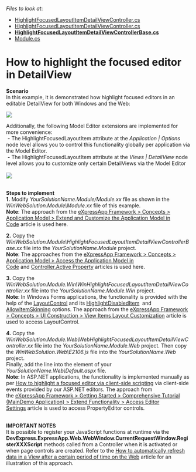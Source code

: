 <!-- default file list -->
*Files to look at*:

* [HighlightFocusedLayoutItemDetailViewController.cs](./CS/WinWebSolution.Module.Web/HighlightFocusedLayoutItemDetailViewController.cs)
* [HighlightFocusedLayoutItemDetailViewController.cs](./CS/WinWebSolution.Module.Win/HighlightFocusedLayoutItemDetailViewController.cs)
* **[HighlightFocusedLayoutItemDetailViewControllerBase.cs](./CS/WinWebSolution.Module/HighlightFocusedLayoutItemDetailViewControllerBase.cs)**
* [Module.cs](./CS/WinWebSolution.Module/Module.cs)
<!-- default file list end -->
# How to highlight the focused editor in DetailView


<p><strong>S</strong><strong>cenario</strong><br> In this example, it is demonstrated how highlight focused editors in an editable DetailView for both Windows and the Web:</p>
<p><img src="https://raw.githubusercontent.com/DevExpress-Examples/how-to-highlight-the-focused-editor-in-detailview-e2106/12.1.4+/media/5761ad73-6ab5-4484-8597-32540efc47bd.png"></p>
<p>Additionally, the following Model Editor extensions are implemented for more convenience:<br> <strong>-</strong> The HighlightFocusedLayoutItem attribute at the <em>Application | Options</em> node level allows you to control this functionality globally per application via the Model Editor.<br> <strong>-</strong> The HighlightFocusedLayoutItem attribute at the <em>Views | </em><em>DetailView</em> node level allows you to customize only certain DetailViews via the Model Editor<br><br><img src="https://raw.githubusercontent.com/DevExpress-Examples/how-to-highlight-the-focused-editor-in-detailview-e2106/12.1.4+/media/0de2f666-0487-11e5-80bf-00155d62480c.png"><br><br></p>
<p><strong>Steps to </strong><strong>implement</strong><strong><br> </strong><strong>1.</strong> Modify <em>YourSolutionName.Module/Module.xx</em> file as shown in the <em>WinWebSolution.Module\Module.xx</em> file of this example.<br><strong>Note</strong>: The approach from the <a href="https://documentation.devexpress.com/#eXpressAppFramework/CustomDocument113169">eXpressApp Framework > Concepts > Application Model > Extend and Customize the Application Model in Code</a> article is used here.</p>
<p><strong>2.</strong> Copy the <em>WinWebSolution.Module\HighlightFocusedLayoutItemDetailViewControllerBase.xx</em> file into the <em>YourSolutionName.Module</em> project.<br><strong>Note</strong>: The approaches from the <a href="https://documentation.devexpress.com/#eXpressAppFramework/CustomDocument112810">eXpressApp Framework > Concepts > Application Model > Access the Application Model in Code</a> and <a href="https://documentation.devexpress.com/#eXpressAppFramework/DevExpressExpressAppController_Activetopic">Controller.Active Property</a> articles is used here.</p>
<p><strong>3.</strong> Copy the <em>WinWebSolution.Module.Win\WinHighlightFocusedLayoutItemDetailViewController.xx</em> file into the <em>YourSolutionName.Module.Win</em> project. <br><strong>Note</strong>: In Windows Forms applications, the functionality is provided with the help of the <u><a href="http://documentation.devexpress.com/#WindowsForms/CustomDocument7874">LayoutControl</a></u> and its <a href="https://documentation.devexpress.com/WindowsForms/DevExpressXtraLayoutOptionsView_HighlightDisabledItemtopic.aspx">HighlightDisabledItem</a>  and <a href="https://documentation.devexpress.com/WindowsForms/DevExpressXtraLayoutOptionsView_AllowItemSkinningtopic.aspx">AllowItemSkinning</a> options. The approach from the <a href="https://documentation.devexpress.com/#eXpressAppFramework/CustomDocument112817">eXpressApp Framework > Concepts > UI Construction > View Items Layout Customization</a> article is used to access LayoutControl.</p>
<p><strong>4.</strong> Copy the <em>WinWebSolution.Module.Web\WebHighlightFocusedLayoutItemDetailViewController.xx</em> file into the <em>YourSolutionName.Module.Web</em> project. Then copy the <em>WinWebSolution.Web\E2106.js</em> file into the <em>YourSolutionName.Web</em> project.<br>Finally, add the <em><script type="text/javascript" src="E2106.js"></script></em> line into the <em><head></em> element of your <em>YourSolutionName.Web\Default.aspx</em> file.<br><strong>Note</strong>: In ASP.NET applications, the functionality is implemented manually as per <a href="https://www.devexpress.com/Support/Center/p/E1800">How to highlight a focused editor via client-side scripting</a> via client-side events provided by our ASP.NET editors. The approach from the <a href="https://documentation.devexpress.com/#Xaf/CustomDocument2729">eXpressApp Framework > Getting Started > Comprehensive Tutorial (MainDemo Application) > Extend Functionality > Access Editor Settings</a> article is used to access PropertyEditor controls.</p>
<p><br> <strong>IMPORTAN</strong><strong>T NOTES</strong><br> It is possible to register your JavaScript functions at runtime via the <strong>DevExpress.ExpressApp.Web.WebWindow.CurrentRequestWindow.RegisterXXXScript</strong> methods called from a Controller when it is activated or when page controls are created. Refer to the <a href="https://www.devexpress.com/Support/Center/p/KA18958">How to automatically refresh data in a View after a certain period of time on the Web</a> article for an illustration of this approach.</p>

<br/>


